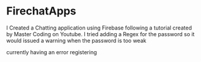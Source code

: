 # FirechatApps
I Created a Chatting application using Firebase following a tutorial created by Master Coding on Youtube. 
I tried adding a Regex for the password so it would issued a warning when the password is too weak

currently having an error registering
